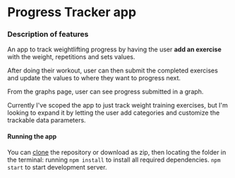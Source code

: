 # Progress Tracker app

### Description of features

An app to track weightlifting progress by having the user **add an exercise** with the weight, repetitions and sets values.

After doing their workout, user can then submit the completed exercises and update the values to where they want to progress next.

From the graphs page, user can see progress submitted in a graph.

Currently I've scoped the app to just track weight training exercises, but I'm looking to expand it by letting the user add categories and customize the trackable data parameters.

#### Running the app

You can [clone](https://docs.github.com/en/repositories/creating-and-managing-repositories/cloning-a-repository) the repository or download as zip, then locating the folder in the terminal: running `npm install` to install all required dependencies. `npm start` to start development server.
